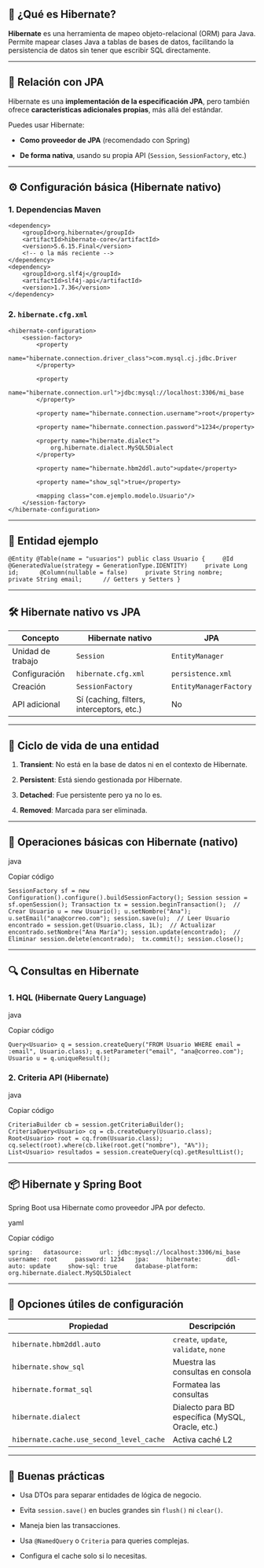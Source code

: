 ## 📘 ¿Qué es Hibernate?

**Hibernate** es una herramienta de mapeo objeto-relacional (ORM) para Java. Permite mapear clases Java a tablas de bases de datos, facilitando la persistencia de datos sin tener que escribir SQL directamente.

---

## 🔗 Relación con JPA

Hibernate es una **implementación de la especificación JPA**, pero también ofrece **características adicionales propias**, más allá del estándar.

Puedes usar Hibernate:

- **Como proveedor de JPA** (recomendado con Spring)
    
- **De forma nativa**, usando su propia API (`Session`, `SessionFactory`, etc.)
    

---

## ⚙️ Configuración básica (Hibernate nativo)

### 1. Dependencias Maven
```
<dependency>     
	<groupId>org.hibernate</groupId>     
	<artifactId>hibernate-core</artifactId>     
	<version>5.6.15.Final</version> 
	<!-- o la más reciente --> 
</dependency> 
<dependency>     
	<groupId>org.slf4j</groupId>     
	<artifactId>slf4j-api</artifactId>     
	<version>1.7.36</version> 
</dependency>
```

### 2. `hibernate.cfg.xml`

```
<hibernate-configuration>   
	<session-factory>     
		<property 
			name="hibernate.connection.driver_class">com.mysql.cj.jdbc.Driver
		</property>     
		
		<property 
			name="hibernate.connection.url">jdbc:mysql://localhost:3306/mi_base
		</property>     
		
		<property name="hibernate.connection.username">root</property>  
		   
		<property name="hibernate.connection.password">1234</property>     
		 
		<property name="hibernate.dialect">
			org.hibernate.dialect.MySQL5Dialect
		</property>     
		
		<property name="hibernate.hbm2ddl.auto">update</property>     
		
		<property name="show_sql">true</property>  
		    
		<mapping class="com.ejemplo.modelo.Usuario"/>   
	</session-factory> 
</hibernate-configuration>
```
---

## 🧱 Entidad ejemplo

`@Entity @Table(name = "usuarios") public class Usuario {     @Id     @GeneratedValue(strategy = GenerationType.IDENTITY)     private Long id;      @Column(nullable = false)     private String nombre;      private String email;      // Getters y Setters }`

---

## 🛠 Hibernate nativo vs JPA

|Concepto|Hibernate nativo|JPA|
|---|---|---|
|Unidad de trabajo|`Session`|`EntityManager`|
|Configuración|`hibernate.cfg.xml`|`persistence.xml`|
|Creación|`SessionFactory`|`EntityManagerFactory`|
|API adicional|Sí (caching, filters, interceptors, etc.)|No|

---

## 🔄 Ciclo de vida de una entidad

1. **Transient**: No está en la base de datos ni en el contexto de Hibernate.
    
2. **Persistent**: Está siendo gestionada por Hibernate.
    
3. **Detached**: Fue persistente pero ya no lo es.
    
4. **Removed**: Marcada para ser eliminada.
    

---

## 🧠 Operaciones básicas con Hibernate (nativo)

java

Copiar código

`SessionFactory sf = new Configuration().configure().buildSessionFactory(); Session session = sf.openSession(); Transaction tx = session.beginTransaction();  // Crear Usuario u = new Usuario(); u.setNombre("Ana"); u.setEmail("ana@correo.com"); session.save(u);  // Leer Usuario encontrado = session.get(Usuario.class, 1L);  // Actualizar encontrado.setNombre("Ana María"); session.update(encontrado);  // Eliminar session.delete(encontrado);  tx.commit(); session.close();`

---

## 🔍 Consultas en Hibernate

### 1. HQL (Hibernate Query Language)

java

Copiar código

`Query<Usuario> q = session.createQuery("FROM Usuario WHERE email = :email", Usuario.class); q.setParameter("email", "ana@correo.com"); Usuario u = q.uniqueResult();`

### 2. Criteria API (Hibernate)

java

Copiar código

`CriteriaBuilder cb = session.getCriteriaBuilder(); CriteriaQuery<Usuario> cq = cb.createQuery(Usuario.class); Root<Usuario> root = cq.from(Usuario.class); cq.select(root).where(cb.like(root.get("nombre"), "A%")); List<Usuario> resultados = session.createQuery(cq).getResultList();`

---

## 📦 Hibernate y Spring Boot

Spring Boot usa Hibernate como proveedor JPA por defecto.

yaml

Copiar código

`spring:   datasource:     url: jdbc:mysql://localhost:3306/mi_base     username: root     password: 1234   jpa:     hibernate:       ddl-auto: update     show-sql: true     database-platform: org.hibernate.dialect.MySQL5Dialect`

---

## 🧰 Opciones útiles de configuración

|Propiedad|Descripción|
|---|---|
|`hibernate.hbm2ddl.auto`|`create`, `update`, `validate`, `none`|
|`hibernate.show_sql`|Muestra las consultas en consola|
|`hibernate.format_sql`|Formatea las consultas|
|`hibernate.dialect`|Dialecto para BD específica (MySQL, Oracle, etc.)|
|`hibernate.cache.use_second_level_cache`|Activa caché L2|

---

## 📌 Buenas prácticas

- Usa DTOs para separar entidades de lógica de negocio.
    
- Evita `session.save()` en bucles grandes sin `flush()` ni `clear()`.
    
- Maneja bien las transacciones.
    
- Usa `@NamedQuery` o `Criteria` para queries complejas.
    
- Configura el cache solo si lo necesitas.